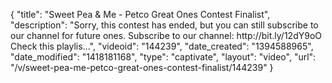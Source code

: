 {
    "title": "Sweet Pea & Me - Petco Great Ones Contest Finalist",
    "description": "Sorry, this contest has ended, but you can still subscribe to our channel for future ones. Subscribe to our channel: http:\/\/bit.ly\/12dY9oO Check this playlis...",
    "videoid": "144239",
    "date_created": "1394588965",
    "date_modified": "1418181168",
    "type": "captivate",
    "layout": "video",
    "url": "\/v\/sweet-pea-me-petco-great-ones-contest-finalist\/144239"
}